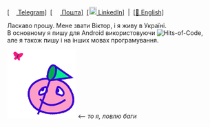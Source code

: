 <a href="https://t.me/kotleni">[<img src="https://upload.wikimedia.org/wikipedia/commons/thumb/8/82/Telegram_logo.svg/768px-Telegram_logo.svg.png" width=16 height=16 />  Telegram]</a>&nbsp;
<a href="mailto:kotleni@icloud.com">[<img src="https://upload.wikimedia.org/wikipedia/commons/thumb/7/7e/Gmail_icon_%282020%29.svg/768px-Gmail_icon_%282020%29.svg.png" width=18 height=14 />  Пошта]</a>&nbsp;
<a href="https://www.linkedin.com/in/victor-varenik-73324122a/">[<img src="https://cdn-icons-png.flaticon.com/512/174/174857.png" width=18 height=18 />  LinkedIn]</a>
&nbsp;|&nbsp;
<a href="https://github.com/kotleni/kotleni/blob/master/README.md">[🏴󠁧󠁢󠁥󠁮󠁧󠁿 English]</a>


Ласкаво прошу. Мене звати Віктор, і я живу в Україні.<br>
В основному я пишу для Android використовуючи ![Hits-of-Code](https://img.shields.io/badge/kotlin-%230095D5.svg?style=flat-square&logo=kotlin&logoColor=white),<br> але я також пишу і на інших мовах програмування.

<img src="https://github.com/kotleni/kotleni/blob/master/pink.gif?raw=true" width=160> <-- <i>то я, ловлю баги</i>

<br>
